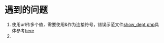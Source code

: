 # 遇到的问题
1. 使用url传多个值，需要使用&作为连接符号，错误示范文件[show_dept.php](./show_table.php)具体参考[here](https://blog.csdn.net/Answer3664/article/details/79220750?utm_medium=distribute.pc_relevant.none-task-blog-OPENSEARCH-2.not_use_machine_learn_pai&depth_1-utm_source=distribute.pc_relevant.none-task-blog-OPENSEARCH-2.not_use_machine_learn_pai)
2. 